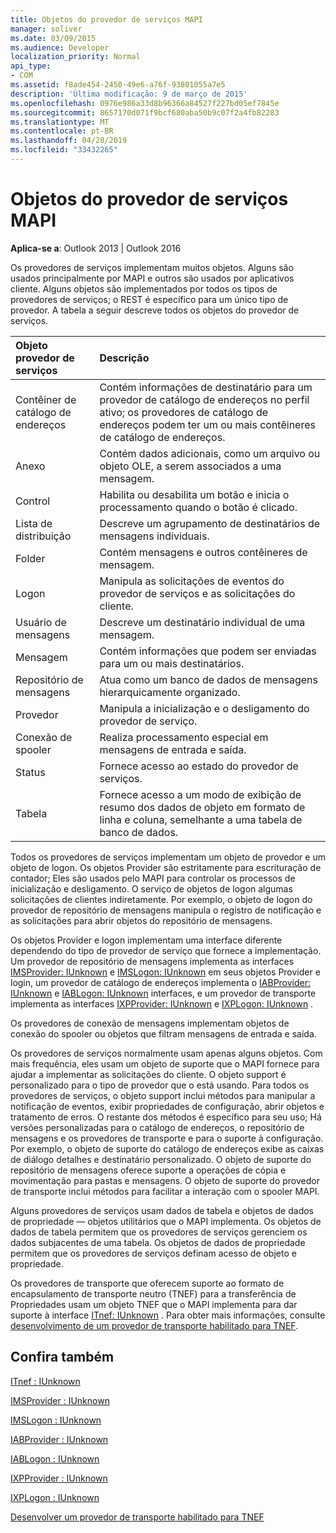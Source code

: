 ```yaml
---
title: Objetos do provedor de serviços MAPI
manager: soliver
ms.date: 03/09/2015
ms.audience: Developer
localization_priority: Normal
api_type:
- COM
ms.assetid: f8ade454-2450-49e6-a76f-93801055a7e5
description: 'Última modificação: 9 de março de 2015'
ms.openlocfilehash: 0976e986a33d8b96366a84527f227bd05ef7845e
ms.sourcegitcommit: 8657170d071f9bcf680aba50b9c07f2a4fb82283
ms.translationtype: MT
ms.contentlocale: pt-BR
ms.lasthandoff: 04/28/2019
ms.locfileid: "33432265"
---
```

# <a name="mapi-service-provider-objects"></a>Objetos do provedor de serviços MAPI

  
  
**Aplica-se a**: Outlook 2013 | Outlook 2016 
  
Os provedores de serviços implementam muitos objetos. Alguns são usados principalmente por MAPI e outros são usados por aplicativos cliente. Alguns objetos são implementados por todos os tipos de provedores de serviços; o REST é específico para um único tipo de provedor. A tabela a seguir descreve todos os objetos do provedor de serviços.
  
|**Objeto provedor de serviços**|**Descrição**|
|:-----|:-----|
|Contêiner de catálogo de endereços  <br/> |Contém informações de destinatário para um provedor de catálogo de endereços no perfil ativo; os provedores de catálogo de endereços podem ter um ou mais contêineres de catálogo de endereços.  <br/> |
|Anexo  <br/> |Contém dados adicionais, como um arquivo ou objeto OLE, a serem associados a uma mensagem.  <br/> |
|Control  <br/> |Habilita ou desabilita um botão e inicia o processamento quando o botão é clicado.  <br/> |
|Lista de distribuição  <br/> |Descreve um agrupamento de destinatários de mensagens individuais.  <br/> |
|Folder  <br/> |Contém mensagens e outros contêineres de mensagem.  <br/> |
|Logon  <br/> |Manipula as solicitações de eventos do provedor de serviços e as solicitações do cliente.  <br/> |
|Usuário de mensagens  <br/> |Descreve um destinatário individual de uma mensagem.  <br/> |
|Mensagem  <br/> |Contém informações que podem ser enviadas para um ou mais destinatários.  <br/> |
|Repositório de mensagens  <br/> |Atua como um banco de dados de mensagens hierarquicamente organizado.  <br/> |
|Provedor  <br/> |Manipula a inicialização e o desligamento do provedor de serviço.  <br/> |
|Conexão de spooler  <br/> |Realiza processamento especial em mensagens de entrada e saída.  <br/> |
|Status  <br/> |Fornece acesso ao estado do provedor de serviços.  <br/> |
|Tabela  <br/> |Fornece acesso a um modo de exibição de resumo dos dados de objeto em formato de linha e coluna, semelhante a uma tabela de banco de dados.  <br/> |
   
Todos os provedores de serviços implementam um objeto de provedor e um objeto de logon. Os objetos Provider são estritamente para escrituração de contador; Eles são usados pelo MAPI para controlar os processos de inicialização e desligamento. O serviço de objetos de logon algumas solicitações de clientes indiretamente. Por exemplo, o objeto de logon do provedor de repositório de mensagens manipula o registro de notificação e as solicitações para abrir objetos do repositório de mensagens. 
  
Os objetos Provider e logon implementam uma interface diferente dependendo do tipo de provedor de serviço que fornece a implementação. Um provedor de repositório de mensagens implementa as interfaces [IMSProvider: IUnknown](imsprovideriunknown.md) e [IMSLogon: IUnknown](imslogoniunknown.md) em seus objetos Provider e login, um provedor de catálogo de endereços implementa o [IABProvider: IUnknown](iabprovideriunknown.md) e [IABLogon: IUnknown](iablogoniunknown.md) interfaces, e um provedor de transporte implementa as interfaces [IXPProvider: IUnknown](ixpprovideriunknown.md) e [IXPLogon: IUnknown](ixplogoniunknown.md) . 
  
Os provedores de conexão de mensagens implementam objetos de conexão do spooler ou objetos que filtram mensagens de entrada e saída.
  
Os provedores de serviços normalmente usam apenas alguns objetos. Com mais frequência, eles usam um objeto de suporte que o MAPI fornece para ajudar a implementar as solicitações do cliente. O objeto support é personalizado para o tipo de provedor que o está usando. Para todos os provedores de serviços, o objeto support inclui métodos para manipular a notificação de eventos, exibir propriedades de configuração, abrir objetos e tratamento de erros. O restante dos métodos é específico para seu uso; Há versões personalizadas para o catálogo de endereços, o repositório de mensagens e os provedores de transporte e para o suporte à configuração. Por exemplo, o objeto de suporte do catálogo de endereços exibe as caixas de diálogo detalhes e destinatário personalizado. O objeto de suporte do repositório de mensagens oferece suporte a operações de cópia e movimentação para pastas e mensagens. O objeto de suporte do provedor de transporte inclui métodos para facilitar a interação com o spooler MAPI. 
  
Alguns provedores de serviços usam dados de tabela e objetos de dados de propriedade — objetos utilitários que o MAPI implementa. Os objetos de dados de tabela permitem que os provedores de serviços gerenciem os dados subjacentes de uma tabela. Os objetos de dados de propriedade permitem que os provedores de serviços definam acesso de objeto e propriedade. 
  
Os provedores de transporte que oferecem suporte ao formato de encapsulamento de transporte neutro (TNEF) para a transferência de Propriedades usam um objeto TNEF que o MAPI implementa para dar suporte à interface [ITnef: IUnknown](itnefiunknown.md) . Para obter mais informações, consulte [desenvolvimento de um provedor de transporte habilitado para TNEF](developing-a-tnef-enabled-transport-provider.md). 
  
## <a name="see-also"></a>Confira também



[ITnef : IUnknown](itnefiunknown.md)
  
[IMSProvider : IUnknown](imsprovideriunknown.md)
  
[IMSLogon : IUnknown](imslogoniunknown.md)
  
[IABProvider : IUnknown](iabprovideriunknown.md)
  
[IABLogon : IUnknown](iablogoniunknown.md)
  
[IXPProvider : IUnknown](ixpprovideriunknown.md)
  
[IXPLogon : IUnknown](ixplogoniunknown.md)


[Desenvolver um provedor de transporte habilitado para TNEF](developing-a-tnef-enabled-transport-provider.md)

